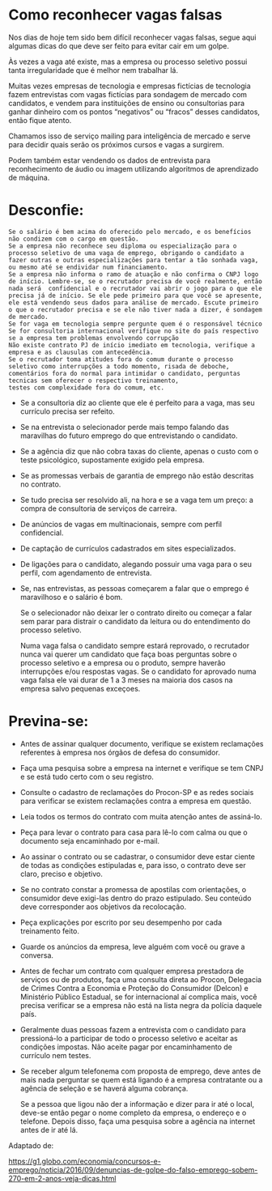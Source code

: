 
# Como reconhecer vagas falsas

Nos dias de hoje tem sido bem difícil reconhecer vagas falsas, segue aqui algumas dicas do que deve ser feito para evitar cair em um golpe.

Às vezes a vaga até existe, mas a empresa ou processo seletivo possui tanta irregularidade que é melhor nem trabalhar lá.

Muitas vezes empresas de tecnologia e empresas fictícias de tecnologia fazem entrevistas com vagas fictícias para sondagem de mercado com candidatos, e vendem para instituições de ensino ou consultorias para ganhar dinheiro com os pontos “negativos” ou “fracos” desses candidatos, então fique atento.

Chamamos isso de serviço mailing para inteligência de mercado e serve para decidir quais serão os próximos cursos e vagas a surgirem.

Podem também estar vendendo os dados de entrevista para reconhecimento de áudio ou imagem utilizando algoritmos de aprendizado de máquina.

# Desconfie:

    Se o salário é bem acima do oferecido pelo mercado, e os benefícios não condizem com o cargo em questão.
    Se a empresa não reconhece seu diploma ou especialização para o processo seletivo de uma vaga de emprego, obrigando o candidato a fazer outras e outras especializações para tentar a tão sonhada vaga, ou mesmo até se endividar num financiamento.
    Se a empresa não informa o ramo de atuação e não confirma o CNPJ logo de início. Lembre-se, se o recrutador precisa de você realmente, então nada será  confidencial e o recrutador vai abrir o jogo para o que ele precisa já de início. Se ele pede primeiro para que você se apresente,
    ele está vendendo seus dados para análise de mercado. Escute primeiro o que o recrutador precisa e se ele não tiver nada a dizer, é sondagem de mercado.
    Se for vaga em tecnologia sempre pergunte quem é o responsável técnico
    Se for consultoria internacional verifique no site do país respectivo se a empresa tem problemas envolvendo corrupção
    Não existe contrato PJ de início imediato em tecnologia, verifique a empresa e as clausulas com antecedência.
    Se o recrutador toma atitudes fora do comum durante o processo seletivo como interrupções a todo momento, risada de deboche, 
    comentários fora do normal para intimidar o candidato, perguntas tecnicas sem oferecer o respectivo treinamento,
    testes com complexidade fora do comum, etc.

- Se a consultoria diz ao cliente que ele é perfeito para a vaga, mas seu currículo precisa ser refeito.

- Se na entrevista o selecionador perde mais tempo falando das maravilhas do futuro emprego do que entrevistando o candidato.

- Se a agência diz que não cobra taxas do cliente, apenas o custo com o teste psicológico, supostamente exigido pela empresa.

- Se as promessas verbais de garantia de emprego não estão descritas no contrato.

- Se tudo precisa ser resolvido ali, na hora e se a vaga tem um preço: a compra de consultoria de serviços de carreira.

- De anúncios de vagas em multinacionais, sempre com perfil confidencial.

- De captação de currículos cadastrados em sites especializados.

- De ligações para o candidato, alegando possuir uma vaga para o seu perfil, com agendamento de entrevista.

- Se, nas entrevistas, as pessoas começarem a falar que o emprego é maravilhoso e o salário é bom.

    Se o selecionador não deixar ler o contrato direito ou começar a falar sem parar para distrair o candidato da leitura ou do entendimento do processo seletivo.

    Numa vaga falsa o candidato sempre estará reprovado, o recrutador nunca vai querer um candidato que faça boas perguntas sobre o processo seletivo e a empresa ou o produto, sempre haverão interrupções e/ou respostas vagas. Se o candidato for aprovado numa vaga falsa ele vai durar de 1 a 3 meses na maioria dos casos na empresa salvo pequenas exceçoes.

# Previna-se:

- Antes de assinar qualquer documento, verifique se existem reclamações referentes à empresa nos órgãos de defesa do consumidor.

- Faça uma pesquisa sobre a empresa na internet e verifique se tem CNPJ e se está tudo certo com o seu registro.

- Consulte o cadastro de reclamações do Procon-SP e as redes sociais para verificar se existem reclamações contra a empresa em questão.

- Leia todos os termos do contrato com muita atenção antes de assiná-lo.

- Peça para levar o contrato para casa para lê-lo com calma ou que o documento seja encaminhado por e-mail.

- Ao assinar o contrato ou se cadastrar, o consumidor deve estar ciente de todas as condições estipuladas e, para isso, o contrato deve ser claro, preciso e objetivo.

- Se no contrato constar a promessa de apostilas com orientações, o consumidor deve exigi-las dentro do prazo estipulado. Seu conteúdo deve corresponder aos objetivos da recolocação.

- Peça explicações por escrito por seu desempenho por cada treinamento feito.

- Guarde os anúncios da empresa, leve alguém com você ou grave a conversa.

- Antes de fechar um contrato com qualquer empresa prestadora de serviços ou de produtos, faça uma consulta direta ao Procon, Delegacia de Crimes Contra a Economia e Proteção do Consumidor (Delcon) e Ministério Público Estadual, se for internacional aí complica mais, você precisa verificar se a empresa não está na lista negra da polícia daquele país.

- Geralmente duas pessoas fazem a entrevista com o candidato para pressioná-lo a participar de todo o processo seletivo e aceitar as condições impostas. Não aceite pagar por encaminhamento de currículo nem testes.

- Se receber algum telefonema com proposta de emprego, deve antes de mais nada perguntar se quem está ligando é a empresa contratante ou a agência de seleção e se haverá alguma cobrança.

    Se a pessoa que ligou não der a informação e dizer para ir até o local, deve-se então pegar o nome completo da empresa, o endereço e o telefone. Depois disso, faça uma pesquisa sobre a agência na internet antes de ir até lá.

Adaptado de:

https://g1.globo.com/economia/concursos-e-emprego/noticia/2016/09/denuncias-de-golpe-do-falso-emprego-sobem-270-em-2-anos-veja-dicas.html

